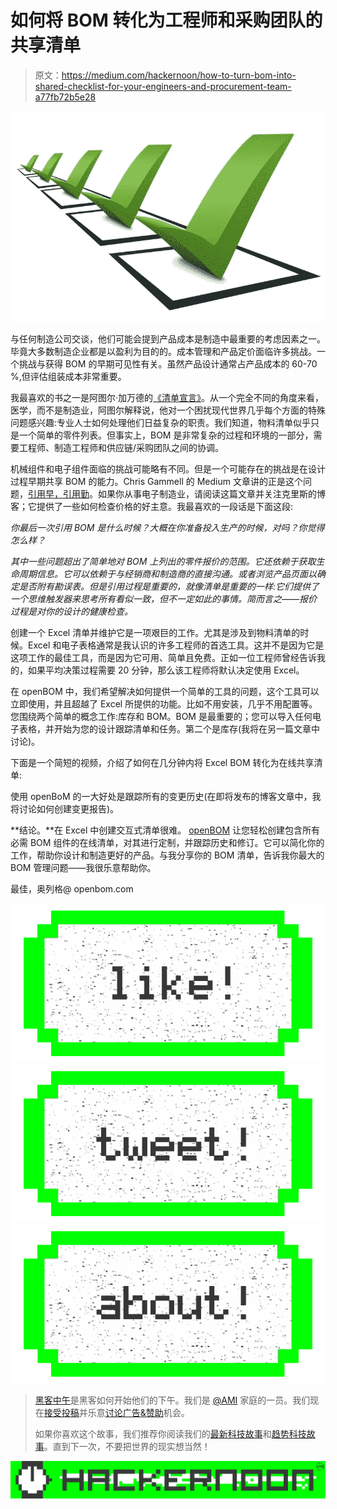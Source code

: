 # 如何将 BOM 转化为工程师和采购团队的共享清单

> 原文：<https://medium.com/hackernoon/how-to-turn-bom-into-shared-checklist-for-your-engineers-and-procurement-team-a77fb72b5e28>

![](img/92a90455da2ce1785693b601d2428d1e.png)

与任何制造公司交谈，他们可能会提到产品成本是制造中最重要的考虑因素之一。毕竟大多数制造企业都是以盈利为目的的。成本管理和产品定价面临许多挑战。一个挑战与获得 BOM 的早期可见性有关。虽然产品设计通常占产品成本的 60-70 %,但评估组装成本非常重要。

我最喜欢的书之一是阿图尔·加万德的[《清单宣言》](https://www.amazon.com/dp/B0030V0PEW/ref=dp-kindle-redirect?_encoding=UTF8&btkr=1)。从一个完全不同的角度来看，医学，而不是制造业，阿图尔解释说，他对一个困扰现代世界几乎每个方面的特殊问题感兴趣:专业人士如何处理他们日益复杂的职责。我们知道，物料清单似乎只是一个简单的零件列表。但事实上，BOM 是非常复杂的过程和环境的一部分，需要工程师、制造工程师和供应链/采购团队之间的协调。

机械组件和电子组件面临的挑战可能略有不同。但是一个可能存在的挑战是在设计过程早期共享 BOM 的能力。Chris Gammell 的 Medium 文章讲的正是这个问题，[引用早，引用勤](/supplyframe-hardware/quote-early-quote-often-60b0dcae8117)。如果你从事电子制造业，请阅读这篇文章并关注克里斯的博客；它提供了一些如何检查价格的好主意。我最喜欢的一段话是下面这段:

*你最后一次引用 BOM 是什么时候？大概在你准备投入生产的时候，对吗？你觉得怎么样？*

*其中一些问题超出了简单地对 BOM 上列出的零件报价的范围。它还依赖于获取生命周期信息。它可以依赖于与经销商和制造商的直接沟通。或者浏览产品页面以确定是否附有勘误表。但是引用过程是重要的，就像清单是重要的一样:它们提供了一个思维触发器来思考所有看似一致，但不一定如此的事情。简而言之——报价过程是对你的设计的健康检查。*

创建一个 Excel 清单并维护它是一项艰巨的工作。尤其是涉及到物料清单的时候。Excel 和电子表格通常是我认识的许多工程师的首选工具。这并不是因为它是这项工作的最佳工具，而是因为它可用、简单且免费。正如一位工程师曾经告诉我的，如果平均决策过程需要 20 分钟，那么该工程师将默认决定使用 Excel。

在 openBOM 中，我们希望解决如何提供一个简单的工具的问题，这个工具可以立即使用，并且超越了 Excel 所提供的功能。比如不用安装，几乎不用配置等。您围绕两个简单的概念工作:库存和 BOM。BOM 是最重要的；您可以导入任何电子表格，并开始为您的设计跟踪清单和任务。第二个是库存(我将在另一篇文章中讨论)。

下面是一个简短的视频，介绍了如何在几分钟内将 Excel BOM 转化为在线共享清单:

使用 openBoM 的一大好处是跟踪所有的变更历史(在即将发布的博客文章中，我将讨论如何创建变更报告)。

**结论。**在 Excel 中创建交互式清单很难。 [openBOM](http://openbom.com) 让您轻松创建包含所有必需 BOM 组件的在线清单，对其进行定制，并跟踪历史和修订。它可以简化你的工作，帮助你设计和制造更好的产品。与我分享你的 BOM 清单，告诉我你最大的 BOM 管理问题——我很乐意帮助你。

最佳，奥列格@ openbom.com

[![](img/50ef4044ecd4e250b5d50f368b775d38.png)](http://bit.ly/HackernoonFB)[![](img/979d9a46439d5aebbdcdca574e21dc81.png)](https://goo.gl/k7XYbx)[![](img/2930ba6bd2c12218fdbbf7e02c8746ff.png)](https://goo.gl/4ofytp)

> [黑客中午](http://bit.ly/Hackernoon)是黑客如何开始他们的下午。我们是 [@AMI](http://bit.ly/atAMIatAMI) 家庭的一员。我们现在[接受投稿](http://bit.ly/hackernoonsubmission)并乐意[讨论广告&赞助](mailto:partners@amipublications.com)机会。
> 
> 如果你喜欢这个故事，我们推荐你阅读我们的[最新科技故事](http://bit.ly/hackernoonlatestt)和[趋势科技故事](https://hackernoon.com/trending)。直到下一次，不要把世界的现实想当然！

![](img/be0ca55ba73a573dce11effb2ee80d56.png)